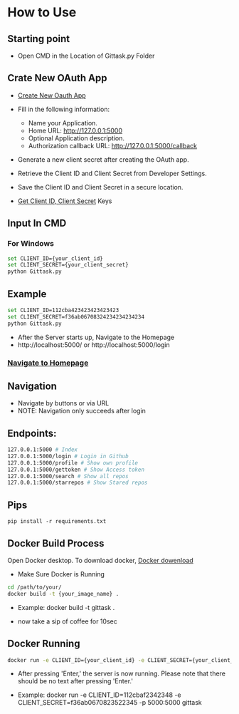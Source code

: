 # How to Use

## Starting point
- Open CMD in the Location of Gittask.py Folder

## Crate New OAuth App
- [Create New Oauth App](https://github.com/settings/applications/new)
- Fill in the following information:
  - Name your Application.
  - Home URL: http://127.0.0.1:5000
  - Optional Application description.
  - Authorization callback URL: http://127.0.0.1:5000/callback

- Generate a new client secret after creating the OAuth app.
- Retrieve the Client ID and Client Secret from Developer Settings.
- Save the Client ID and Client Secret in a secure location.
- [Get Client ID, Client Secret](https://github.com/settings/developers) Keys

## Input In CMD
### For Windows
```bash
set CLIENT_ID={your_client_id}
set CLIENT_SECRET={your_client_secret}
python Gittask.py
```
## Example
```bash
set CLIENT_ID=112cba423423423423423
set CLIENT_SECRET=f36ab06708324234234234234
python Gittask.py
```
- After the Server starts up, Navigate to the Homepage
- http://localhost:5000/ or http://localhost:5000/login

### [Navigate to Homepage](http://localhost:5000/)
## Navigation

- Navigate by buttons or via URL
- NOTE: Navigation only succeeds after login

## Endpoints:
```bash
127.0.0.1:5000 # Index
127.0.0.1:5000/login # Login in Github
127.0.0.1:5000/profile # Show own profile
127.0.0.1:5000/gettoken # Show Access token
127.0.0.1:5000/search # Show all repos
127.0.0.1:5000/starrepos # Show Stared repos
```

## Pips
```
pip install -r requirements.txt
```

## Docker Build Process
Open Docker desktop. To download docker, [Docker dowenload](https://www.docker.com/products/docker-desktop/)
  - Make Sure Docker is Running

```bash
cd /path/to/your/
docker build -t {your_image_name} .
```
- Example: docker build -t gittask .

- now take a sip of coffee for 10sec

## Docker Running
```bash
docker run -e CLIENT_ID={your_client_id} -e CLIENT_SECRET={your_client_secret) -p 5000:5000 {your_image_name}
```
- After pressing 'Enter,' the server is now running. Please note that there should be no text after pressing 'Enter.'

- Example: docker run -e CLIENT_ID=112cbaf2342348 -e CLIENT_SECRET=f36ab0670823522345 -p 5000:5000 gittask

